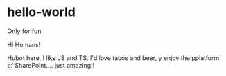 # hello-world
Only for fun

Hi Humans!

Hubot here, I like JS and TS.
I'd love tacos and beer, y enjoy the pplatform of SharePoint.... just amazing!!
